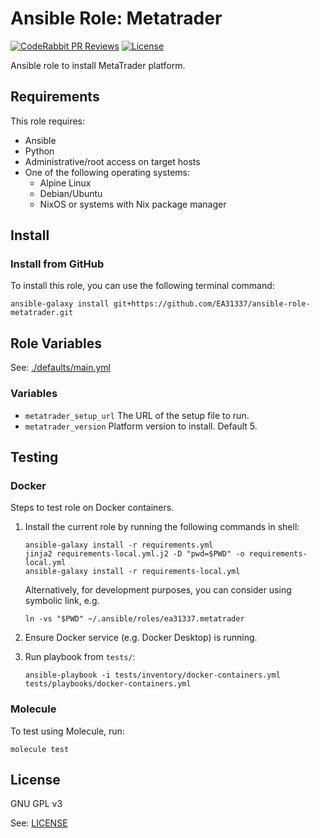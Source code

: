# Ansible Role: Metatrader

[![CodeRabbit PR Reviews](https://img.shields.io/coderabbit/prs/github/EA31337/ansible-role-metatrader?utm_source=oss&utm_medium=github&utm_campaign=EA31337%2Fansible-role-metatrader&labelColor=171717&color=FF570A&link=https%3A%2F%2Fcoderabbit.ai&label=CodeRabbit+PR+Reviews)](https://github.com/EA31337/ansible-role-metatrader/pulls)
[![License](https://img.shields.io/badge/license-GPLv3-brightgreen.svg)](LICENSE)

Ansible role to install MetaTrader platform.

## Requirements

This role requires:

- Ansible
- Python
- Administrative/root access on target hosts
- One of the following operating systems:
  - Alpine Linux
  - Debian/Ubuntu
  - NixOS or systems with Nix package manager

## Install

### Install from GitHub

To install this role, you can use the following terminal command:

```shell
ansible-galaxy install git+https://github.com/EA31337/ansible-role-metatrader.git
```

## Role Variables

See: [./defaults/main.yml](./defaults/main.yml)

### Variables

- `metatrader_setup_url`
  The URL of the setup file to run.
- `metatrader_version`
  Platform version to install.
  Default 5.

## Testing

### Docker

Steps to test role on Docker containers.

1. Install the current role by running the following commands in shell:

    ```shell
    ansible-galaxy install -r requirements.yml
    jinja2 requirements-local.yml.j2 -D "pwd=$PWD" -o requirements-local.yml
    ansible-galaxy install -r requirements-local.yml
    ```

    Alternatively, for development purposes, you can consider using symbolic link, e.g.

    ```shell
    ln -vs "$PWD" ~/.ansible/roles/ea31337.metatrader
    ```

2. Ensure Docker service (e.g. Docker Desktop) is running.
3. Run playbook from `tests/`:

    ```shell
    ansible-playbook -i tests/inventory/docker-containers.yml tests/playbooks/docker-containers.yml
    ```

### Molecule

To test using Molecule, run:

```shell
molecule test
```

## License

GNU GPL v3

See: [LICENSE](./LICENSE)

<!-- Named links -->
